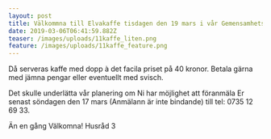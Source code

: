 ```yaml
---
layout: post
title: Välkommna till Elvakaffe tisdagen den 19 mars i vår Gemensamhetslokal
date: 2019-03-06T06:41:59.882Z
teaser: /images/uploads/11kaffe_liten.png
feature: /images/uploads/11kaffe_feature.png
---
```

Då serveras kaffe med dopp à det facila priset på 40 kronor. Betala gärna med jämna pengar eller eventuellt med svisch. 

Det skulle underlätta vår planering om Ni har möjlighet att föranmäla Er  senast söndagen den 17 mars (Anmälann är inte bindande) till tel: 0735 12 69 33.

Än en gång Välkomna! Husråd 3
